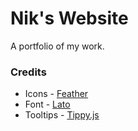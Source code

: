 # Nik's Website

A portfolio of my work.

### Credits

- Icons - [Feather](https://feathericons.com)
- Font - [Lato](https://fonts.google.com/specimen/Lato)
- Tooltips - [Tippy.js](https://atomiks.github.io/tippyjs)
